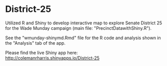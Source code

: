 # District-25
Utilized R and Shiny to develop interactive map to explore Senate District 25 for the Wade Munday campaign (main file: "PrecinctDatawithShiny.R").

See the "wmunday-shinymd.Rmd" file for the R code and analysis shown in the "Analysis" tab of the app.

Please find the live Shiny app here: http://colemanrharris.shinyapps.io/District-25
